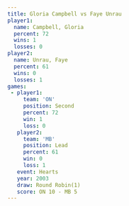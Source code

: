 ```yaml
---
title: Gloria Campbell vs Faye Unrau
player1:                
  name: Campbell, Gloria
  percent: 72           
  wins: 1               
  losses: 0             
player2:                
  name: Unrau, Faye     
  percent: 61           
  wins: 0               
  losses: 1             
games:
 - player1:          
     team: 'ON'      
     position: Second
     percent: 72     
     win: 1          
     loss: 0         
   player2:        
     team: 'MB'    
     position: Lead
     percent: 61   
     win: 0        
     loss: 1       
   event: Hearts       
   year: 2003          
   draw: Round Robin(1)
   score: ON 10 - MB 5 
---
```

